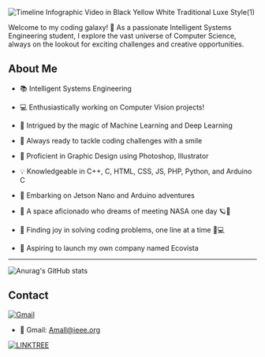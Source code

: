 ![Timeline Infographic Video in Black Yellow White Traditional Luxe Style(1)](https://github.com/Amal-Emad/Amal-Emad/assets/110675604/358d2de7-c391-4dc0-bed4-8f5484859366)

Welcome to my coding galaxy! 🚀 As a passionate Intelligent Systems Engineering student, I explore the vast universe of Computer Science, always on the lookout for exciting challenges and creative opportunities.

## About Me

- 📚 Intelligent Systems Engineering
- 💻 Enthusiastically working on Computer Vision projects!
- 🤖 Intrigued by the magic of Machine Learning and Deep Learning
- 💪 Always ready to tackle coding challenges with a smile
- 🎨 Proficient in Graphic Design using Photoshop, Illustrator
- 💡 Knowledgeable in C++, C, HTML, CSS, JS, PHP, Python, and Arduino C
- 🚀 Embarking on Jetson Nano and Arduino adventures
- 🌌 A space aficionado who dreams of meeting NASA one day 🪐🚀
- 🌟 Finding joy in solving coding problems, one line at a time 🧠💻

- 🚀 Aspiring to launch my own company named Ecovista

--------------------------------------------------------------------------------------------------

 ![Anurag's GitHub stats](https://github-readme-stats.vercel.app/api?username=Amal-Emad&show_icons=true&theme=transparent) 


## Contact
[![Gmail](https://img.shields.io/badge/Gmail-D14836?style=for-the-badge&logo=gmail&logoColor=white)](https://Amall@ieee.org/)
- 📧 Gmail: Amall@ieee.org

[![LINKTREE](https://github.com/Amal-Emad/Amal-Emad/assets/110675604/60c61be1-e564-4e46-b633-13dbbd3fc28f)](https://linktr.ee/amalalkraimeen)
